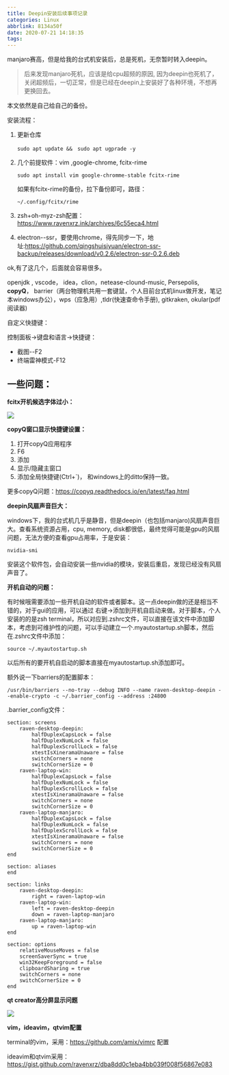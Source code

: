 ```yaml
---
title: Deepin安装后续事项记录
categories: Linux
abbrlink: 8134a50f
date: 2020-07-21 14:18:35
tags:
---
```


manjaro赛高，但是给我的台式机安装后，总是死机，无奈暂时转入deepin。

> 后来发现manjaro死机，应该是给cpu超频的原因, 因为deepin也死机了，关闭超频后，一切正常，但是已经在deepin上安装好了各种环境，不想再更换回去。

本文依然是自己给自己的备份。

<!--more-->

安装流程：

1. 更新仓库

   ```shell
   sudo apt update &&　sudo apt ugprade -y
   ```

2. 几个前提软件：vim ,google-chrome, fcitx-rime

   ```shell
   sudo apt install vim google-chromme-stable fcitx-rime 
   ```

   如果有fcitx-rime的备份，拉下备份即可，路径：

   ```
   ~/.config/fcitx/rime
   ```

3. zsh+oh-myz-zsh配置：https://www.ravenxrz.ink/archives/6c55eca4.html

4. electron--ssr，要使用chrome，得先同步一下，地址:https://github.com/qingshuisiyuan/electron-ssr-backup/releases/download/v0.2.6/electron-ssr-0.2.6.deb

ok,有了这几个，后面就会容易很多。

openjdk , vscode， idea，clion，netease-clound-music, Persepolis, **copyQ**， barrier（两台物理机共用一套键鼠，个人目前台式机linux做开发，笔记本windows办公），wps（应急用）,tldr(快速查命令手册), gitkraken, okular(pdf阅读器)

自定义快捷键：

控制面板->键盘和语言->快捷键：

- 截图--F2
- 终端雷神模式-F12

## **一些问题：**

**fcitx开机候选字体过小：**

![](https://cdn.jsdelivr.net/gh/ravenxrz/PicBed/img/5f15095614195aa594196163.jpg)

**copyQ窗口显示快捷键设置：**

1. 打开copyQ应用程序
2. F6
3. 添加
4. 显示/隐藏主窗口
5. 添加全局快捷键(Ctrl+`)， 和windows上的ditto保持一致。

更多copyQ问题：https://copyq.readthedocs.io/en/latest/faq.html

**deepin风扇声音巨大：**

windows下，我的台式机几乎是静音，但是deepin（也包括manjaro)风扇声音巨大。查看系统资源占用，cpu, memory, disk都很低，最终觉得可能是gpu的风扇问题，无法方便的查看gpu占用率，于是安装：

```shell
nvidia-smi
```

安装这个软件包，会自动安装一些nvidia的模块，安装后重启，发现已经没有风扇声音了。

**开机自动的问题：**

有时候哦需要添加一些开机自动的软件或者脚本。这一点deepin做的还是相当不错的，对于gui的应用，可以通过 右键->添加到开机自启动来做。对于脚本，个人安装的的是zsh terminal，所以对应到.zshrc文件，可以直接在该文件中添加脚本，考虑到可维护性的问题，可以手动建立一个.myautostartup.sh脚本，然后在.zshrc文件中添加：

```shell
source ~/.myautostartup.sh
```

以后所有的要开机自启动的脚本直接在myautostartup.sh添加即可。

额外说一下barriers的配置脚本：

```shell
/usr/bin/barriers --no-tray --debug INFO --name raven-desktop-deepin --enable-crypto -c ~/.barrier_config --address :24800 
```

.barrier_config文件：

```
section: screens
	raven-desktop-deepin:
		halfDuplexCapsLock = false
		halfDuplexNumLock = false
		halfDuplexScrollLock = false
		xtestIsXineramaUnaware = false
		switchCorners = none 
		switchCornerSize = 0
	raven-laptop-win:
		halfDuplexCapsLock = false
		halfDuplexNumLock = false
		halfDuplexScrollLock = false
		xtestIsXineramaUnaware = false
		switchCorners = none 
		switchCornerSize = 0
	raven-laptop-manjaro:
		halfDuplexCapsLock = false
		halfDuplexNumLock = false
		halfDuplexScrollLock = false
		xtestIsXineramaUnaware = false
		switchCorners = none 
		switchCornerSize = 0
end

section: aliases
end

section: links
	raven-desktop-deepin:
		right = raven-laptop-win
	raven-laptop-win:
		left = raven-desktop-deepin
		down = raven-laptop-manjaro
	raven-laptop-manjaro:
		up = raven-laptop-win
end

section: options
	relativeMouseMoves = false
	screenSaverSync = true
	win32KeepForeground = false
	clipboardSharing = true
	switchCorners = none 
	switchCornerSize = 0
end

```

**qt creator高分屏显示问题**

![](https://cdn.jsdelivr.net/gh/ravenxrz/PicBed/img/5f150c1114195aa5941a289e.jpg)

**vim，ideavim，qtvim配置**

terminal的vim，采用：https://github.com/amix/vimrc 配置

ideavim和qtvim采用：https://gist.github.com/ravenxrz/dba8dd0c1eba4bb039f008f56867e083